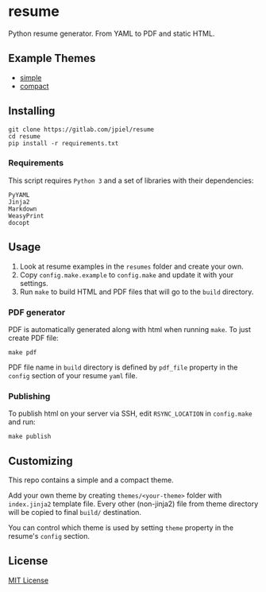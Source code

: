resume
======

Python resume generator. From YAML to PDF and static HTML.

Example Themes
--------------

* [simple](http://resume.hanula.com/)
* [compact](https://jordan.piel.vip/)

Installing
----------

    git clone https://gitlab.com/jpiel/resume
    cd resume
    pip install -r requirements.txt

### Requirements

This script requires `Python 3` and a set of libraries with their dependencies:

    PyYAML
    Jinja2
    Markdown
    WeasyPrint
    docopt

Usage
-----

1. Look at resume examples in the `resumes` folder and create your own.
2. Copy `config.make.example` to `config.make` and update it with your settings.
3. Run `make` to build HTML and PDF files that will go to the `build` directory.

### PDF generator

PDF is automatically generated along with html when running `make`.
To just create PDF file:

    make pdf

PDF file name in `build` directory is defined by `pdf_file` property in the `config` section of your resume `yaml` file.

### Publishing

To publish html on your server via SSH, edit `RSYNC_LOCATION` in `config.make` and run:

    make publish

Customizing
-----------

This repo contains a simple and a compact theme.

Add your own theme by creating `themes/<your-theme>` folder with `index.jinja2` template file.
Every other (non-jinja2) file from theme directory will be copied to final `build/` destination.

You can control which theme is used by setting `theme` property in the resume's `config` section.

License
-------

[MIT License](https://github.com/JBenPiel/resume/blob/master/LICENSE)
